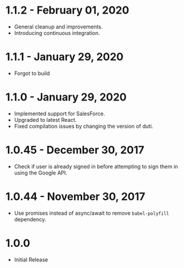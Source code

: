 # 1.1.2 - February 01, 2020

- General cleanup and improvements.
- Introducing continuous integration.

# 1.1.1 - January 29, 2020

- Forgot to build

# 1.1.0 - January 29, 2020

- Implemented support for SalesForce.
- Upgraded to latest React.
- Fixed compilation issues by changing the version of duti.

# 1.0.45 - December 30, 2017

- Check if user is already signed in before attempting to sign them in using the Google API.

# 1.0.44 - November 30, 2017

- Use promises instead of async/await to remove `babel-polyfill` dependency.

# 1.0.0

- Initial Release

